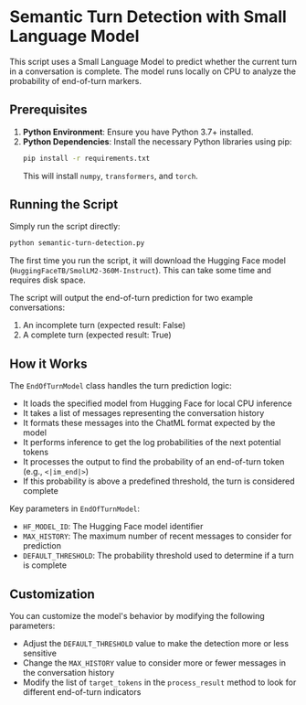 # Semantic Turn Detection with Small Language Model

This script uses a Small Language Model to predict whether the current turn in a conversation is complete. The model runs locally on CPU to analyze the probability of end-of-turn markers.

## Prerequisites

1. **Python Environment**: Ensure you have Python 3.7+ installed.
2. **Python Dependencies**: Install the necessary Python libraries using pip:
   ```bash
   pip install -r requirements.txt
   ```
   This will install `numpy`, `transformers`, and `torch`.

## Running the Script

Simply run the script directly:

```bash
python semantic-turn-detection.py
```

The first time you run the script, it will download the Hugging Face model (`HuggingFaceTB/SmolLM2-360M-Instruct`). This can take some time and requires disk space.

The script will output the end-of-turn prediction for two example conversations:
1. An incomplete turn (expected result: False)
2. A complete turn (expected result: True)

## How it Works

The `EndOfTurnModel` class handles the turn prediction logic:
- It loads the specified model from Hugging Face for local CPU inference
- It takes a list of messages representing the conversation history
- It formats these messages into the ChatML format expected by the model
- It performs inference to get the log probabilities of the next potential tokens
- It processes the output to find the probability of an end-of-turn token (e.g., `<|im_end|>`)
- If this probability is above a predefined threshold, the turn is considered complete

Key parameters in `EndOfTurnModel`:
- `HF_MODEL_ID`: The Hugging Face model identifier
- `MAX_HISTORY`: The maximum number of recent messages to consider for prediction
- `DEFAULT_THRESHOLD`: The probability threshold used to determine if a turn is complete

## Customization

You can customize the model's behavior by modifying the following parameters:
- Adjust the `DEFAULT_THRESHOLD` value to make the detection more or less sensitive
- Change the `MAX_HISTORY` value to consider more or fewer messages in the conversation history
- Modify the list of `target_tokens` in the `process_result` method to look for different end-of-turn indicators